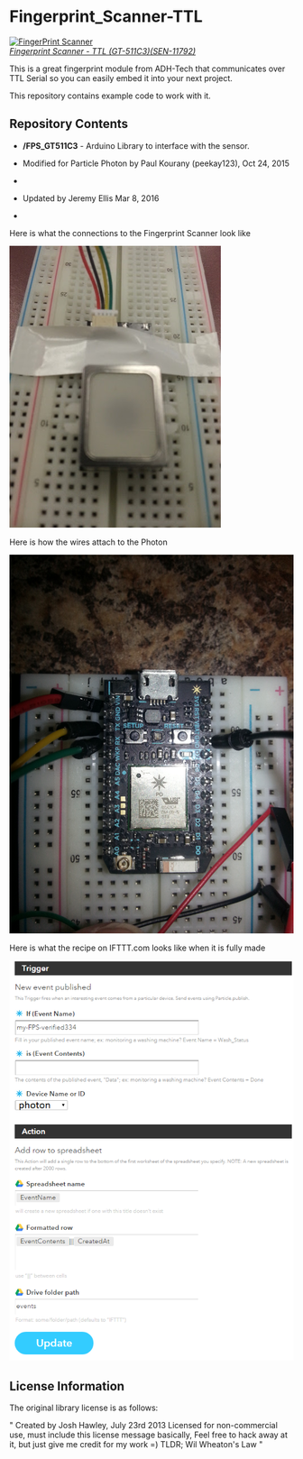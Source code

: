 Fingerprint_Scanner-TTL
=======================

[![FingerPrint Scanner](https://dlnmh9ip6v2uc.cloudfront.net/images/products/1/1/7/9/2/11792-01_medium.jpg)  
*Fingerprint Scanner - TTL (GT-511C3)(SEN-11792)*](https://www.sparkfun.com/products/11792)

This is a great fingerprint module from ADH-Tech that communicates over TTL Serial so you can easily embed it into your next project. 

This repository contains example code to work with it. 

Repository Contents
-------------------
* **/FPS_GT511C3** - Arduino Library to interface with the sensor.

* Modified for Particle Photon by Paul Kourany (peekay123), Oct 24, 2015
* 
* Updated by Jeremy Ellis Mar 8, 2016
* 
Here is what the connections to the Fingerprint Scanner look like

![](fps.jpg)


Here is how the wires attach to the Photon

![](photonfps.jpg)

Here is what the recipe on IFTTT.com looks like when it is fully made

![](ifttt2.png)





License Information
-------------------

The original library license is as follows:

"	Created by Josh Hawley, July 23rd 2013
	Licensed for non-commercial use, must include this license message
	basically, Feel free to hack away at it, but just give me credit for my work =)
	TLDR; Wil Wheaton's Law "
